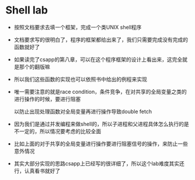 # Shell lab

- 按照文档要求去填一个框架，完成一个类UNIX shell程序

- 文档要求写的很明白了，程序的框架都给出来了，我们只需要完成没有完成的函数就好了

- 如果读完了csapp的第八章，可以在这个程序框架的设计上看出来，这完全就是那个的翻版嘛

- 所以我们这些函数的实现也可以依照书中给出的例程来实现

- 唯一需要注意的就是race condition，条件竞争，在对共享的全局变量之类的进行操作的时候，要进行阻塞

  以防止出现处理函数对全局变量再进行操作导致double fetch

- 因为我们是通过并发编程来做shell的，所以子进程和父进程具体怎么执行的是不一定的，所以情况要考虑的比较全面

- 比如上面的对于共享的全局变量进行操作要进行阻塞信号的操作，来防止一些意外情况
- 其实大部分实现的思路csapp上已经写的很详细了，所以这个lab难度其实还行，认真看书就好了

